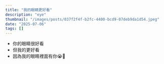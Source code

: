 ```yaml
---
title: "我的眼睛更好看"
description: "eye"
thumbnail: "/images/posts/037f2f4f-b2fc-4400-bcd9-07deb9da1d54.jpeg"
date: "2025-07-06"
tags: []
---
```

- 你的眼睛很好看
- 但我的更好看
- 因為我的眼睛裡面有你😭🫵
